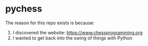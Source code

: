 # pychess

The reason for this repo exists is because:
1. I discovered the website: https://www.chessprogramming.org
2. I wanted to get back into the swing of things with Python
